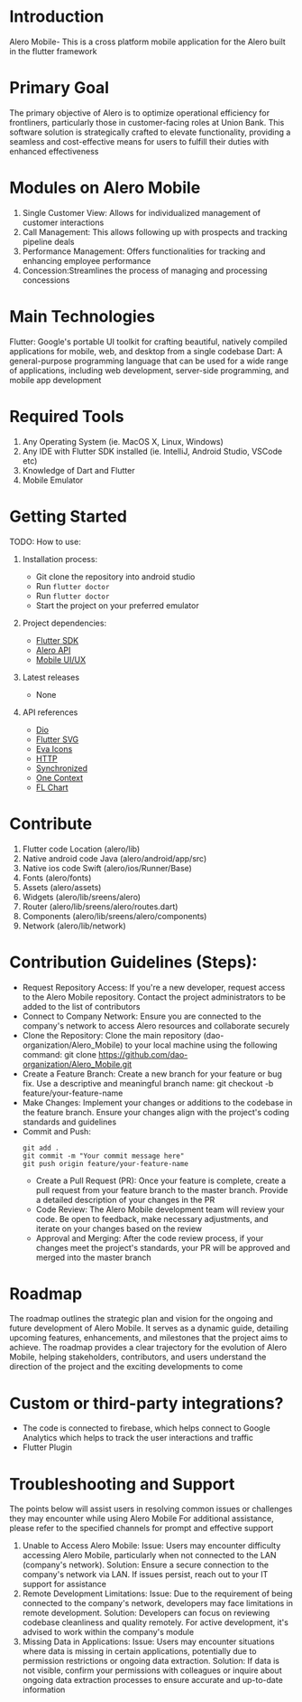 # Introduction 
Alero Mobile- This is a cross platform mobile application for the Alero built in the flutter framework

# Primary Goal
The primary objective of Alero is to optimize operational efficiency for frontliners, particularly those in customer-facing roles at Union Bank. This software solution is strategically crafted to elevate functionality, providing a seamless and cost-effective means for users to fulfill their duties with enhanced effectiveness

# Modules on Alero Mobile
1. Single Customer View: Allows for individualized management of customer interactions
2. Call Management: This allows following up with prospects and tracking pipeline deals
3. Performance Management: Offers functionalities for tracking and enhancing employee performance
4. Concession:Streamlines the process of managing and processing concessions

# Main Technologies
Flutter: Google's portable UI toolkit for crafting beautiful, natively compiled applications for mobile, web, and desktop from a single codebase
Dart: A general-purpose programming language that can be used for a wide range of applications, including web development, server-side programming, and mobile app development

# Required Tools
1. Any Operating System (ie. MacOS X, Linux, Windows)
2. Any IDE with Flutter SDK installed (ie. IntelliJ, Android Studio, VSCode etc)
3. Knowledge of Dart and Flutter
4. Mobile Emulator

# Getting Started
TODO: How to use:
1.	Installation process:
      - Git clone the repository into android studio
      - Run ```flutter doctor ```
      - Run ```flutter doctor ```
      - Start the project on your preferred emulator

2.	Project dependencies:
      - [Flutter SDK](https://flutter.dev/docs)
      - [Alero API](https://utrack.unionbankng.com/swagger/index.html#/)
      - [Mobile UI/UX](https://www.figma.com/file/gEPmiVtRGBvTBL2O8iiURg/Untitled?node-id=33%3A0)

3.	Latest releases
      - None

4.	API references
      - [Dio](https://pub.dev/packages/dio)
      - [Flutter SVG](https://pub.dev/packages/flutter_svg)
      - [Eva Icons](https://pub.dev/packages/eva_icons_flutter)
      - [HTTP](https://pub.dev/packages/http)
      - [Synchronized](https://pub.dev/packages/synchronized)
      - [One Context](https://pub.dev/packages/one_context)
      - [FL Chart](https://pub.dev/packages/fl_chart)

# Contribute
1. Flutter code Location  (alero/lib)
2. Native android code Java (alero/android/app/src)
3. Native ios code Swift (alero/ios/Runner/Base)
4. Fonts (alero/fonts)
5. Assets (alero/assets)
6. Widgets (alero/lib/sreens/alero)
7. Router (alero/lib/sreens/alero/routes.dart)
7. Components (alero/lib/sreens/alero/components)
7. Network (alero/lib/network)

# Contribution Guidelines (Steps):
- Request Repository Access: If you're a new developer, request access to the Alero Mobile repository. Contact the project administrators to be added to the list of contributors
- Connect to Company Network: Ensure you are connected to the company's network to access Alero resources and collaborate securely
- Clone the Repository: Clone the main repository (dao-organization/Alero_Mobile) to your local machine using the following command: git clone https://github.com/dao-organization/Alero_Mobile.git
- Create a Feature Branch: Create a new branch for your feature or bug fix. Use a descriptive and meaningful branch name: git checkout -b feature/your-feature-name
- Make Changes: Implement your changes or additions to the codebase in the feature branch. Ensure your changes align with the project's coding standards and guidelines
- Commit and Push:
     ```
     git add .
     git commit -m "Your commit message here"
     git push origin feature/your-feature-name
     ```
    - Create a Pull Request (PR): Once your feature is complete, create a pull request from your feature branch to the master branch. Provide a detailed description of your changes in the PR
    - Code Review: The Alero Mobile development team will review your code. Be open to feedback, make necessary adjustments, and iterate on your changes based on the review
    - Approval and Merging: After the code review process, if your changes meet the project's standards, your PR will be approved and merged into the master branch

# Roadmap
The roadmap outlines the strategic plan and vision for the ongoing and future development of Alero Mobile. It serves as a dynamic guide, detailing upcoming features, enhancements, and milestones that the project aims to achieve. The roadmap provides a clear trajectory for the evolution of Alero Mobile, helping stakeholders, contributors, and users understand the direction of the project and the exciting developments to come

# Custom or third-party integrations?
- The code is connected to firebase, which helps connect to Google Analytics which helps to track the user interactions and traffic
- Flutter Plugin

# Troubleshooting and Support
The points below will assist users in resolving common issues or challenges they may encounter while using Alero Mobile
For additional assistance, please refer to the specified channels for prompt and effective support
1. Unable to Access Alero Mobile:
   Issue: Users may encounter difficulty accessing Alero Mobile, particularly when not connected to the LAN (company's network). Solution: Ensure a secure connection to the company's network via LAN. If issues persist, reach out to your IT support for assistance
2. Remote Development Limitations:
   Issue: Due to the requirement of being connected to the company's network, developers may face limitations in remote development. Solution: Developers can focus on reviewing codebase cleanliness and quality remotely. For active development, it's advised to work within the company's module
3. Missing Data in Applications:
   Issue: Users may encounter situations where data is missing in certain applications, potentially due to permission restrictions or ongoing data extraction. Solution: If data is not visible, confirm your permissions with colleagues or inquire about ongoing data extraction processes to ensure accurate and up-to-date information

<!-- "# Alero" "# Alero" # Alero-Mobile # alero-mobile -->